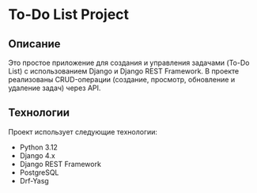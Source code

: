 # To-Do List Project

## Описание

Это простое приложение для создания и управления задачами (To-Do List) с использованием Django и Django REST Framework. В проекте реализованы CRUD-операции (создание, просмотр, обновление и удаление задач) через API.

## Технологии

Проект использует следующие технологии:

- Python 3.12
- Django 4.x
- Django REST Framework
- PostgreSQL
- Drf-Yasg
  



